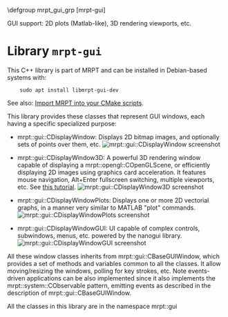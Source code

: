 \defgroup mrpt_gui_grp [mrpt-gui]

GUI support: 2D plots (Matlab-like), 3D rendering viewports, etc.



# Library `mrpt-gui`

This C++ library is part of MRPT and can be installed in Debian-based systems
with:

		sudo apt install libmrpt-gui-dev

See also: [Import MRPT into your CMake scripts](mrpt_from_cmake.html).

This library provides these classes that represent GUI windows, each having a
specific specialized purpose:

 - mrpt::gui::CDisplayWindow: Displays 2D bitmap images, and
optionally sets of points over them, etc.
   ![mrpt::gui::CDisplayWindow screenshot](images/preview_CDisplayWindow.jpg)

 - mrpt::gui::CDisplayWindow3D: A powerful 3D rendering window capable of
displaying a mrpt::opengl::COpenGLScene, or efficiently displaying 2D images
using graphics card acceleration. It features mouse navigation, Alt+Enter
fullscreen switching, multiple viewports, etc. See [this
tutorial](https://www.mrpt.org/Tutorial_3D_Scenes).
   ![mrpt::gui::CDisplayWindow3D screenshot](images/preview_CDisplayWindow3D.png)

 - mrpt::gui::CDisplayWindowPlots: Displays one or more 2D vectorial graphs,
in a manner very similar to MATLAB "plot" commands.
   ![mrpt::gui::CDisplayWindowPlots screenshot](images/preview_CDisplayWindowPlots.png)

 - mrpt::gui::CDisplayWindowGUI: UI capable of complex controls, subwindows,
menus, etc. powered by the nanogui library.
 ![mrpt::gui::CDisplayWindowGUI screenshot](images/preview_CDisplayWindowGUI.png)


All these window classes inherits from mrpt::gui::CBaseGUIWindow, which provides
a set of methods and variables common to all the classes. It allow
moving/resizing the windows, polling for key strokes, etc. Note events-driven
applications can be also implemented since it also implements the
mrpt::system::CObservable pattern, emitting events as described in the
description of mrpt::gui::CBaseGUIWindow.

All the classes in this library are in the namespace mrpt::gui
